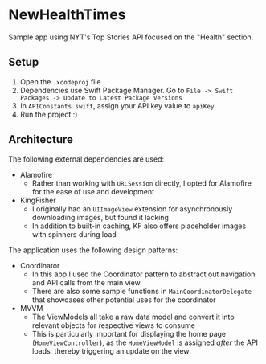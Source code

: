 # NewHealthTimes

Sample app using NYT's Top Stories API focused on the "Health" section.

## Setup
1. Open the `.xcodeproj` file
2. Dependencies use Swift Package Manager. Go to `File -> Swift Packages -> Update to Latest Package Versions`
3. In `APIConstants.swift`, assign your API key value to `apiKey`
4. Run the project :)

## Architecture
The following external dependencies are used:
- Alamofire
  - Rather than working with `URLSession` directly, I opted for Alamofire for the ease of use and development
- KingFisher
  - I originally had an `UIImageView` extension for asynchronously downloading images, but found it lacking
  - In addition to built-in caching, KF also offers placeholder images with spinners during load

The application uses the following design patterns:

- Coordinator
  - In this app I used the Coordinator pattern to abstract out navigation and API calls from the main view
  - There are also some sample functions in `MainCoordinatorDelegate` that showcases other potential uses for the coordinator
- MVVM
  - The ViewModels all take a raw data model and convert it into relevant objects for respective views to consume
  - This is particularly important for displaying the home page (`HomeViewController`), as the `HomeViewModel` is assigned _after_ the API loads, thereby triggering an update on the view
